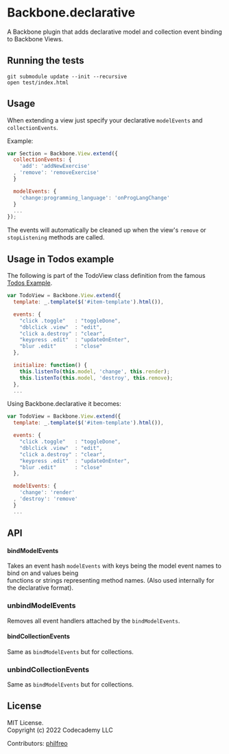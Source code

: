 # Backbone.declarative

A Backbone plugin that adds declarative model and collection event binding to Backbone Views.

## Running the tests

    git submodule update --init --recursive
    open test/index.html

## Usage

When extending a view just specify your declarative `modelEvents` and `collectionEvents`.  

Example:

```javascript
var Section = Backbone.View.extend({
  collectionEvents: {
    'add': 'addNewExercise'
  , 'remove': 'removeExercise'
  }

  modelEvents: {
    'change:programming_language': 'onProgLangChange'
  }
  ...
});
```

The events will automatically be cleaned up when the view's `remove` or
`stopListening` methods are called.

## Usage in Todos example

The following is part of the TodoView class definition from the famous [Todos Example](http://backbonejs.org/docs/todos.html).  
```javascript
var TodoView = Backbone.View.extend({
  template: _.template($('#item-template').html()),

  events: {
    "click .toggle"   : "toggleDone",
    "dblclick .view"  : "edit",
    "click a.destroy" : "clear",
    "keypress .edit"  : "updateOnEnter",
    "blur .edit"      : "close"
  },

  initialize: function() {
    this.listenTo(this.model, 'change', this.render);
    this.listenTo(this.model, 'destroy', this.remove);
  },
  ...
```


Using Backbone.declarative it becomes:
```javascript
var TodoView = Backbone.View.extend({
  template: _.template($('#item-template').html()),

  events: {
    "click .toggle"   : "toggleDone",
    "dblclick .view"  : "edit",
    "click a.destroy" : "clear",
    "keypress .edit"  : "updateOnEnter",
    "blur .edit"      : "close"
  },

  modelEvents: {
    'change': 'render'
  , 'destroy': 'remove'
  }
  ...
```

## API

#### bindModelEvents

Takes an event hash `modelEvents` with keys being the model event names to bind on and values being  
functions or strings representing method names. (Also used internally for the declarative format).

### unbindModelEvents

Removes all event handlers attached by the `bindModelEvents`.

#### bindCollectionEvents

Same as `bindModelEvents` but for collections.

### unbindCollectionEvents

Same as `bindModelEvents` but for collections.


## License
MIT License.  
Copyright (c) 2022 Codecademy LLC

Contributors: [philfreo](https://github.com/philfreo)
